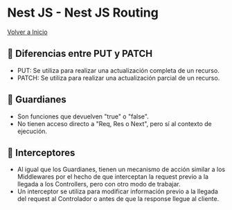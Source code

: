 # Nest JS - Nest JS Routing

[Volver a Inicio](../README.md)

## 🎯 Diferencias entre PUT y PATCH
- PUT: Se utiliza para realizar una actualización completa de un recurso.
- PATCH: Se utiliza para realizar una actualización parcial de un recurso.

## 🎯 Guardianes
- Son funciones que devuelven "true" o "false".
- No tienen acceso directo a "Req, Res o Next", pero sí al contexto de ejecución.

## 🎯 Interceptores
- Al igual que los Guardianes, tienen un mecanismo de acción similar a los Middlewares por el hecho de que interceptan la request previo a la llegada a los Controllers, pero con otro modo de trabajar.
- Un interceptor se utiliza para modificar información previo a la llegada del request al Controlador o antes de que la response llegue al cliente.